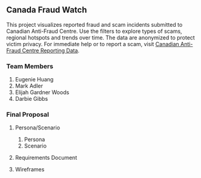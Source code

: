 ## Canada Fraud Watch
This project visualizes reported fraud and scam incidents submitted to Canadian Anti-Fraud Centre. Use the filters to explore types of scams, regional hotspots and trends over time. The data are anonymized to protect victim privacy. For immediate help or to report a scam, visit [Canadian Anti-Fraud Centre Reporting Data](https://open.canada.ca/data/en/dataset/6a09c998-cddb-4a22-beff-4dca67ab892f/resource/43c67af5-e598-4a9b-a484-fe1cb5d775b5). 


### Team Members
1. Eugenie Huang
2. Mark Adler
3. Elijah Gardner Woods
4. Darbie Gibbs


### Final Proposal
1. Persona/Scenario
    1. Persona
    2. Scenario
    

2. Requirements Document


3. Wireframes






